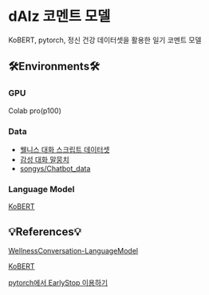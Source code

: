 # dAIz 코멘트 모델
KoBERT, pytorch, 정신 건강 데이터셋을 활용한 일기 코멘트 모델

## 🛠Environments🛠
### GPU
Colab pro(p100)

### Data
- [웰니스 대화 스크립트 데이터셋](https://aihub.or.kr/opendata/keti-data/recognition-laguage/KETI-02-006)
- [감성 대화 말뭉치](https://aihub.or.kr/aidata/7978)
- [songys/Chatbot_data](https://github.com/songys/Chatbot_data)

### Language Model
[KoBERT](https://github.com/SKTBrain/KoBERT)

## 💡References💡
[WellnessConversation-LanguageModel](https://github.com/nawnoes/WellnessConversation-LanguageModel)

[KoBERT](https://github.com/SKTBrain/KoBERT)

[pytorch에서 EarlyStop 이용하기](https://quokkas.tistory.com/37)
